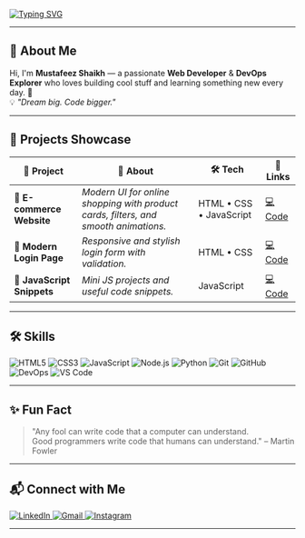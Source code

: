 <!-- Typing Animation -->
[![Typing SVG](https://readme-typing-svg.demolab.com?font=Fira+Code&pause=1000&color=FF5733&width=600&lines=Hey+there!+I'm+Mustafeez+Shaikh;Web+Developer+%7C+DevOps+Enthusiast;Always+Learning+%26+Building;Turning+Coffee+into+Code;Full-Stack+in+the+Making;Building+Cool+Stuff%2C+One+Commit+at+a+Time)](https://git.io/typing-svg)

---

## 🌟 **About Me**
Hi, I'm **Mustafeez Shaikh** — a passionate **Web Developer** & **DevOps Explorer** who loves building cool stuff and learning something new every day. 🚀  
💡 _"Dream big. Code bigger."_  

---

## 💼 **Projects Showcase**
| 🚀 Project | 📄 About | 🛠 Tech | 🔗 Links |
|------------|---------|--------|----------|
| 🛒 **E-commerce Website** | *Modern UI for online shopping with product cards, filters, and smooth animations.* | HTML • CSS • JavaScript | [💻 Code](https://github.com/Musa-04/Ecommerce) |
| 🔐 **Modern Login Page** | *Responsive and stylish login form with validation.* | HTML • CSS | [💻 Code](https://github.com/Musa-04/Modern_login_page) |
| 📜 **JavaScript Snippets** | *Mini JS projects and useful code snippets.* | JavaScript | [💻 Code](https://github.com/Musa-04/javaScript) |

---

## 🛠️ **Skills**
<p align="left">
  <img src="https://img.icons8.com/color/48/html-5--v1.png" alt="HTML5"/>
  <img src="https://img.icons8.com/color/48/css3.png" alt="CSS3"/>
  <img src="https://img.icons8.com/color/48/javascript--v1.png" alt="JavaScript"/>
  <img src="https://img.icons8.com/color/48/nodejs.png" alt="Node.js"/>
  <img src="https://img.icons8.com/color/48/python--v1.png" alt="Python"/>
  <img src="https://img.icons8.com/color/48/git.png" alt="Git"/>
  <img src="https://img.icons8.com/ios-glyphs/48/github.png" alt="GitHub"/>
  <img src="https://img.icons8.com/color/48/azure-1.png" alt="DevOps"/>
  <img src="https://img.icons8.com/color/48/visual-studio-code-2019.png" alt="VS Code"/>
</p>
  


---


## ✨ **Fun Fact**
> "Any fool can write code that a computer can understand.  
> Good programmers write code that humans can understand." – Martin Fowler

---
## 📬 **Connect with Me**
<p align="left">
  <a href="https://www.linkedin.com/in/mustafeez-shaikh-50b786306" target="_blank">
    <img src="https://img.icons8.com/color/48/linkedin.png" alt="LinkedIn"/>
  </a>
  <a href="mailto:mustafeezshaikh@gmail.com" target="_blank">
    <img src="https://img.icons8.com/color/48/gmail-new.png" alt="Gmail"/>
  </a>
  <a href="https://www.instagram.com/musa_shaikh_0404" target="_blank">
    <img src="https://img.icons8.com/color/48/instagram-new--v1.png" alt="Instagram"/>
  </a>
</p>

---


